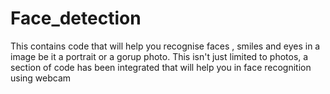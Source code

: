 ﻿# Face_detection
This contains code that will help you recognise faces , smiles and eyes in a image be it a portrait or a gorup photo.
This isn't just limited to photos, a section of code has been integrated that will help you in face recognition using webcam
